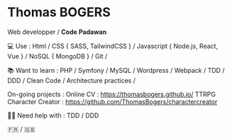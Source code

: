 # Thomas BOGERS

Web developper / **Code Padawan**

💻 Use : Html / CSS { SASS, TailwindCSS } / Javascript { Node.js, React, Vue } / NoSQL { MongoDB } / Git /

📚 Want to learn :  PHP / Symfony / MySQL / Wordpress / Webpack / TDD / DDD / Clean Code / Architecture practices /

On-going projects : 
  Online CV : https://thomasbogers.github.io/
  TTRPG Character Creator : https://github.com/ThomasBogers/charactercreator

✋🏻 Need help with : TDD / DDD 

🇫🇷 / 🇬🇧 
